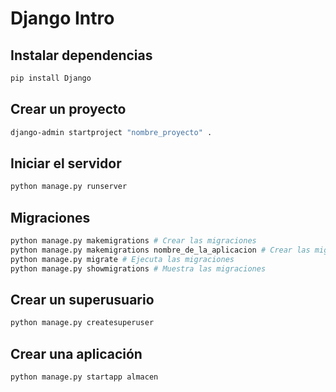 # Django Intro

## Instalar dependencias

```bash
pip install Django
```

## Crear un proyecto

```bash
django-admin startproject "nombre_proyecto" .
```

## Iniciar el servidor

```bash
python manage.py runserver
```

## Migraciones

```bash
python manage.py makemigrations # Crear las migraciones
python manage.py makemigrations nombre_de_la_aplicacion # Crear las migraciones de una aplicacion
python manage.py migrate # Ejecuta las migraciones
python manage.py showmigrations # Muestra las migraciones
```

## Crear un superusuario

```bash
python manage.py createsuperuser
```

## Crear una aplicación

```bash
python manage.py startapp almacen
```